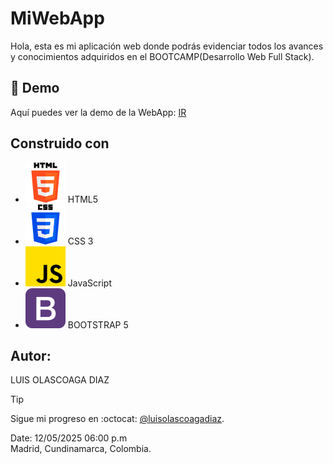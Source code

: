 # MiWebApp

Hola, esta es mi aplicación web donde podrás evidenciar todos los avances y conocimientos adquiridos en el BOOTCAMP(Desarrollo Web Full Stack).

## 🚀 Demo
Aquí puedes ver la demo de la WebApp: [IR](https://www.github.com/luisolascoagadiaz)

## Construido con
* ![HTML5](/img/html64x64.png) HTML5
* ![CSS 3](/img/css64x64.png) CSS 3
* ![JavaScript](/img/js64x64.png) JavaScript
* ![BOOTSTRAP 5](/img/bootstrap64x64.png) BOOTSTRAP 5

## Autor:
LUIS OLASCOAGA DIAZ

> [!TIP]
> Sigue mi progreso en :octocat: [@luisolascoagadiaz](https://www.github.com/luisolascoagadiaz).

Date: 12/05/2025 06:00 p.m  
Madrid, Cundinamarca, Colombia.